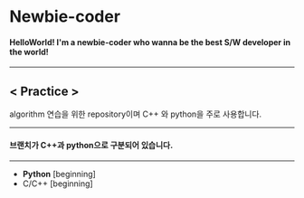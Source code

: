 # Newbie-coder
#### HelloWorld! I'm a newbie-coder who wanna be the best **S/W developer** in the world!

___

## < Practice >

algorithm 연습을 위한 repository이며 C++ 와 python을 주로 사용합니다.
___

#### 브랜치가 C++과 python으로 구분되어 있습니다.
___

 * **Python** [beginning]
 * C/C++  [beginning]
